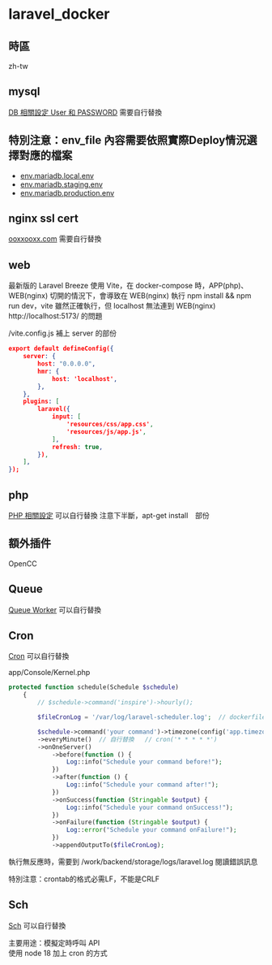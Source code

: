 # laravel_docker

## 時區
zh-tw
## mysql
[DB 相關設定 User 和 PASSWORD](infra/docker/mysql/Dockerfile) 需要自行替換 

## 特別注意：env_file 內容需要依照實際Deploy情況選擇對應的檔案　
- [env.mariadb.local.env](./env.mariadb.local.env)
- [env.mariadb.staging.env](./env.mariadb.staging.env)
- [env.mariadb.production.env](./env.mariadb.production.env)
## nginx ssl cert
[ooxxooxx.com](infra/docker/nginx/default.conf) 需要自行替換 

## web
最新版的 Laravel Breeze 使用 Vite，在 docker-compose 時，APP(php)、WEB(nginx) 切開的情況下，會導致在 WEB(nginx) 執行 npm install && npm run dev，vite 雖然正確執行，但 localhost 無法連到 WEB(nginx) http://localhost:5173/ 的問題

/vite.config.js 補上 server 的部份  
```json
export default defineConfig({
    server: {
        host: "0.0.0.0",
        hmr: {
            host: 'localhost',
        },
    },
    plugins: [
        laravel({
            input: [
                'resources/css/app.css',
                'resources/js/app.js',
            ],
            refresh: true,
        }),
    ],
});
```

## php 
[PHP 相關設定](infra/docker/php/Dockerfile) 可以自行替換
注意下半斷，apt-get install　部份

## 額外插件
OpenCC

## Queue
[Queue Worker](infra/docker/queue/supervisord.d/laravel-worker.conf) 可以自行替換


## Cron
[Cron](infra/docker/cron/crontab) 可以自行替換  

app/Console/Kernel.php

```php
protected function schedule(Schedule $schedule)
    {
        // $schedule->command('inspire')->hourly();

        $fileCronLog = '/var/log/laravel-scheduler.log';  // dockerfile RUN ln -sf /proc/1/fd/1 /var/log/laravel-scheduler.log

        $schedule->command('your command')->timezone(config('app.timezone'))
        ->everyMinute()  // 自行替換   // cron('* * * * *')
        ->onOneServer()  
            ->before(function () {
                Log::info("Schedule your command before!");
            })
            ->after(function () {
                Log::info("Schedule your command after!");
            })
            ->onSuccess(function (Stringable $output) {
                Log::info("Schedule your command onSuccess!");
            })
            ->onFailure(function (Stringable $output) {
                Log::error("Schedule your command onFailure!");
            })
            ->appendOutputTo($fileCronLog);
```

執行無反應時，需要到 /work/backend/storage/logs/laravel.log 閱讀錯誤訊息  

特別注意：crontab的格式必需LF，不能是CRLF  

## Sch
[Sch](infra/docker/sch) 可以自行替換  

主要用途：模擬定時呼叫 API  
使用 node 18 加上 cron 的方式  
